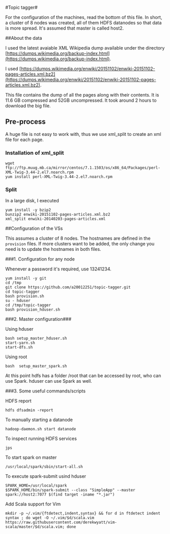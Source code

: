 #Topic tagger#

For the configuration of the machines, read the bottom of this file. In short, a cluster of 8 nodes was created, all of them HDFS datanodes so that data is more spread. It's assumed that master is called host2.

##About the data

I used the latest avaiable XML Wikipedia dump available under the directory [https://dumps.wikimedia.org/backup-index.html](https://dumps.wikimedia.org/backup-index.html).

I used [https://dumps.wikimedia.org/enwiki/20151102/enwiki-20151102-pages-articles.xml.bz2](https://dumps.wikimedia.org/enwiki/20151102/enwiki-20151102-pages-articles.xml.bz2).

This file contains the dump of all the pages along with their contents. It is 11.6 GB compressed and 52GB uncompressed. It took around 2 hours to download the big file.

## Pre-process

A huge file is not easy to work with, thus we use xml_split to create an xml file for each page.

### Installation of xml_split
```
wget ftp://ftp.muug.mb.ca/mirror/centos/7.1.1503/os/x86_64/Packages/perl-XML-Twig-3.44-2.el7.noarch.rpm
yum install perl-XML-Twig-3.44-2.el7.noarch.rpm

```

### Split

In a large disk, I executed

```
yum install -y bzip2
bunzip2 enwiki-20151102-pages-articles.xml.bz2
xml_split enwiki-20140203-pages-articles.xml
```

##Configuration of the VSs


This assumes a cluster of 8 nodes. The hostnames are defined in the `provision` files. If more clusters want to be added, the only change you need is to update the hostnames in both files.

###1. Configuration for any node

Whenever a password it's required, use 13241234.

```
yum install -y git
cd /tmp
git clone https://github.com/a20012251/topic-tagger.git
cd topic-tagger
bash provision.sh
su - hduser
cd /tmp/topic-tagger
bash provision_hduser.sh
```

###2. Master configuration###

Using hduser

```
bash setup_master_hduser.sh
start-yarn.sh
start-dfs.sh
```

Using root

```
bash  setup_master_spark.sh
```

At this point hdfs has a folder /root that can be accessed by root, who can use Spark. hduser can use Spark as well.

###3. Some useful commands/scripts

HDFS report
```
hdfs dfsadmin -report
```

To manually starting a datanode
```
hadoop-daemon.sh start datanode
```

To inspect running HDFS services
```
jps
```

To start spark on master
```
/usr/local/spark/sbin/start-all.sh
```

To execute spark-submit usind hduser
```
SPARK_HOME=/usr/local/spark
$SPARK_HOME/bin/spark-submit --class "SimpleApp" --master spark://host2:7077 $(find target -iname "*.jar")
```

Add Scala support for Vim
```
mkdir -p ~/.vim/{ftdetect,indent,syntax} && for d in ftdetect indent syntax ; do wget -O ~/.vim/$d/scala.vim https://raw.githubusercontent.com/derekwyatt/vim-scala/master/$d/scala.vim; done
```

